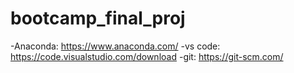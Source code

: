 # bootcamp_final_proj

-Anaconda: https://www.anaconda.com/
-vs code: https://code.visualstudio.com/download
-git: https://git-scm.com/
